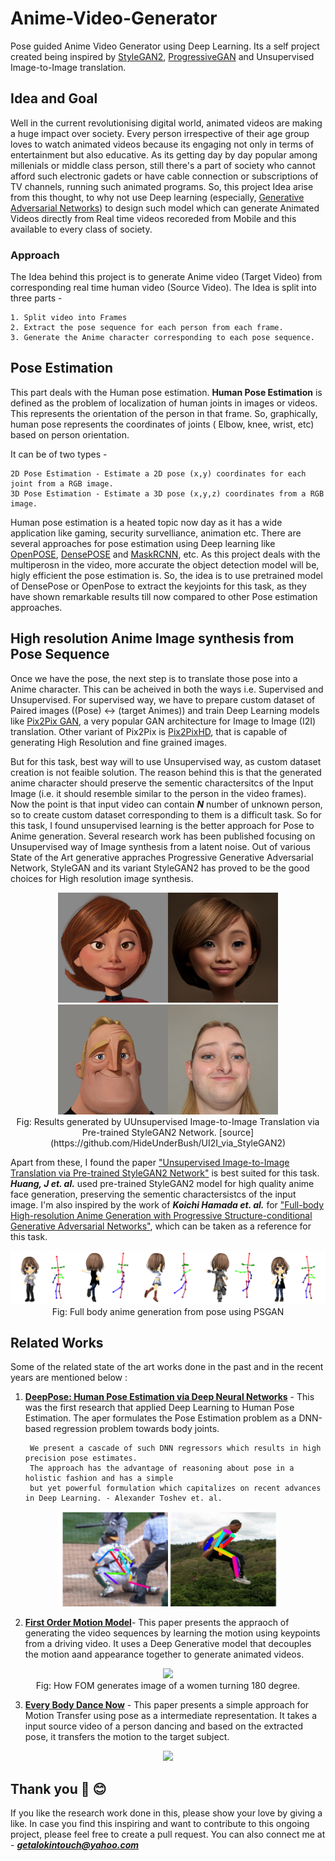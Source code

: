 # Anime-Video-Generator
Pose guided Anime Video Generator using Deep Learning. Its a self project created being inspired by [StyleGAN2](https://arxiv.org/abs/1912.04958), [ProgressiveGAN](https://arxiv.org/abs/1710.10196) and Unsupervised Image-to-Image translation.

## Idea and Goal

Well in the current revolutionising digital world, animated videos are making a huge impact over society. Every person irrespective of their age group loves to watch animated videos because its engaging not only in terms of entertainment but also educative. As its getting day by day popular among millenials or middle class person, still there's a part of society who cannot afford such electronic gadets or have cable connection or subscriptions of TV channels, running such animated programs. So, this project Idea arise from this thought, to why not use Deep learning (especially, [Generative Adversarial Networks](https://arxiv.org/abs/1406.2661)) to design such model which can generate Animated Videos directly from Real time videos recoreded from Mobile and this available to every class of society. 

### Approach
The Idea behind this project is to generate Anime video (Target Video) from corresponding real time human video (Source Video). 
The Idea is split into three parts - 

    1. Split video into Frames
    2. Extract the pose sequence for each person from each frame.
    3. Generate the Anime character corresponding to each pose sequence.
 

## Pose Estimation

This part deals with the Human pose estimation. **Human Pose Estimation** is defined as the problem of localization of human joints in images or videos. This represents the orientation of the person in that frame. So, graphically, human pose represents the coordinates of joints ( Elbow, knee, wrist, etc) based on person orientation.

It can be of two types -

    2D Pose Estimation - Estimate a 2D pose (x,y) coordinates for each joint from a RGB image.
    3D Pose Estimation - Estimate a 3D pose (x,y,z) coordinates from a RGB image.

Human pose estimation is a heated topic now day as it has a wide application like gaming, security survelliance, animation etc. There are several approaches for pose estimation using Deep learning like [OpenPOSE](https://arxiv.org/abs/1812.08008), [DensePOSE](https://arxiv.org/abs/1802.00434) and [MaskRCNN](https://arxiv.org/abs/1703.06870), etc. As this project deals with the multiperosn in the video, more accurate the object detection model will be, higly efficient the pose estimation is. So, the idea is to use pretrained model of DensePose or OpenPose to extract the keyjoints for this task, as they have shown remarkable results till now compared to other Pose estimation approaches.       


## High resolution Anime Image synthesis from Pose Sequence

Once we have the pose, the next step is to translate those pose into a Anime character. This can be acheived in both the ways i.e. Supervised and Unsupervised. 
For supervised way, we have to prepare custom dataset of Paired images ((Pose) <-> (target Animes)) and train Deep Learning models like [Pix2Pix GAN](https://arxiv.org/abs/1611.07004), a very popular GAN architecture for Image to Image (I2I) translation. Other variant of Pix2Pix is [Pix2PixHD](https://arxiv.org/abs/1711.11585), that is capable of generating High Resolution and fine grained images. 

But for this task, best way will to use Unsupervised way, as custom dataset creation is not feaible solution. The reason behind this is that the generated anime character should preserve the sementic charactersitcs of the Input Image (i.e. it should resemble similar to the person in the video frames). Now the point is that input video can contain ***N*** number of unknown person, so to create custom dataset corresponding to them is a difficult task. So for this task, I found unsupervised learning is the better approach for Pose to Anime generation. Several research work has been published focusing on Unsupervised way of Image synthesis from a latent noise. Out of various State of the Art generative appraches Progressive Generative Adversarial Network, StyleGAN and its variant StyleGAN2 has proved to be the good choices for High resolution image synthesis. 

<p align="center">
  <img src="/images/cartoon_3.png" width=70% height=70%><img src="/images/cartoon_1.png" width=70% height=70%><span class="img_caption" style="display: block; text-align: center; font-size: 7;">Fig: Results generated by UUnsupervised Image-to-Image Translation via Pre-trained StyleGAN2 Network. [source](https://github.com/HideUnderBush/UI2I_via_StyleGAN2)</span>

Apart from these, I found the paper ["Unsupervised Image-to-Image Translation via Pre-trained StyleGAN2 Network"](https://arxiv.org/abs/2010.05713) is best suited for this task. ***Huang, J et. al.*** used pre-trained StyleGAN2 model for high quality anime face generation, preserving the sementic charactersistcs of the input image. I'm also inspired by the work of ***Koichi Hamada et. al.*** for ["Full-body High-resolution Anime Generation with Progressive Structure-conditional Generative Adversarial Networks"](https://arxiv.org/pdf/1809.01890.pdf), which can be taken as a reference for this task. 

<p align="center">
  <img src="/images/avtaranime.png"><span class="img_caption" style="display: block; text-align: center; font-size: 7;">Fig: Full body anime generation from pose using PSGAN</span>

## Related Works

Some of the related state of the art works done in the past and in the recent years are mentioned below : 
1. [**DeepPose: Human Pose Estimation via Deep Neural Networks**](https://arxiv.org/abs/1312.4659) -  This was the first research that applied Deep Learning to Human Pose Estimation. The aper formulates the Pose Estimation problem as a DNN-based regression problem towards body  joints. 

        We present a cascade of such DNN regressors which results in high precision pose estimates. 
        The approach has the advantage of reasoning about pose in a holistic fashion and has a simple 
        but yet powerful formulation which capitalizes on recent advances in Deep Learning. - Alexander Toshev et. al. 

<p align="center">
  <img src="/images/deeppose.png" width=70% height=70% >
</p>  
        
        
2. [**First Order Motion Model**](https://arxiv.org/abs/2003.00196)-  This paper presents the appraoch of generating the video sequences by learning the motion using keypoints from a driving video. It uses a Deep Generative model that decouples the motion aand appearance together to generate animated videos.   
<p align="center">
  <img src="/images/fom2.gif"><span class="img_caption" style="display: block; text-align: center; font-size: 7;">Fig: How FOM generates image of a women turning 180 degree.</span>
</p> 

3. [**Every Body Dance Now**](https://arxiv.org/abs/1808.07371) -  This paper presents a simple approach for Motion Transfer using pose as a intermediate representation. It takes a input source video of a person dancing and based on the extracted pose, it transfers the motion to the target subject. 
<p align="center">
  <img src="/images/pose2pose.gif">
</p>




## Thank you :metal: :blush:

If you like the research work done in this, please show your love by giving a like. In case you find this inspiring and want to contribute to this ongoing project, please feel free to create a pull request. You can also connect me at - ***getalokintouch@yahoo.com*** 
